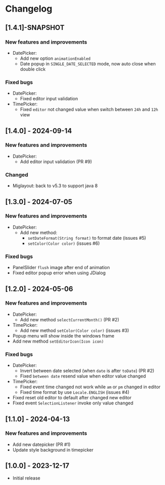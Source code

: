# Changelog

## [1.4.1]-SNAPSHOT

### New features and improvements

- DatePicker:
  - Add new option `animationEnabled`
  - Date popup in `SINGLE_DATE_SELECTED` mode, now auto close when double click

### Fixed bugs

- DatePicker:
  - Fixed editor input validation
- TimePicker:
  - Fixed `editor` not changed value when switch between `24h` and `12h` view

## [1.4.0] - 2024-09-14

### New features and improvements

- DatePicker:
  - Add editor input validation (PR #9)

### Changed

- Miglayout: back to v5.3 to support java 8

## [1.3.0] - 2024-07-05

### New features and improvements

- DatePicker:
  - Add new method:
    - `setDateFormat(String format)` to format date (issues #5)
    - `setColor(Color color)` (issues #6)

### Fixed bugs

- PanelSlider `flush` image after end of animation
- Fixed editor popup error when using JDialog

## [1.2.0] - 2024-05-06

### New features and improvements

- DatePicker:
  - Add new method `selectCurrentMonth()` (PR #2)
- TimePicker:
  - Add new method `setColor(Color color)` (issues #3)
- Popup menu will show inside the windows frame
- Add new method `setEditorIcon(Icon icon)`

### Fixed bugs

- DatePicker:
  - Invert between date selected (when `date` is after `toDate`) (PR #2)
  - Fixed `between date` resend value when editor value changed
- TimePicker: 
  - Fixed event time changed not work while `am` or `pm` changed in editor
  - Fixed time format by use `Locale.ENGLISH` (issues #4)
- Fixed reset old editor to default after changed new editor
- Fixed event `SelectionListener` invoke only value changed

## [1.1.0] - 2024-04-13

### New features and improvements

- Add new datepicker (PR #1) 
- Update style background in timepicker

## [1.0.0] - 2023-12-17

- Initial release
